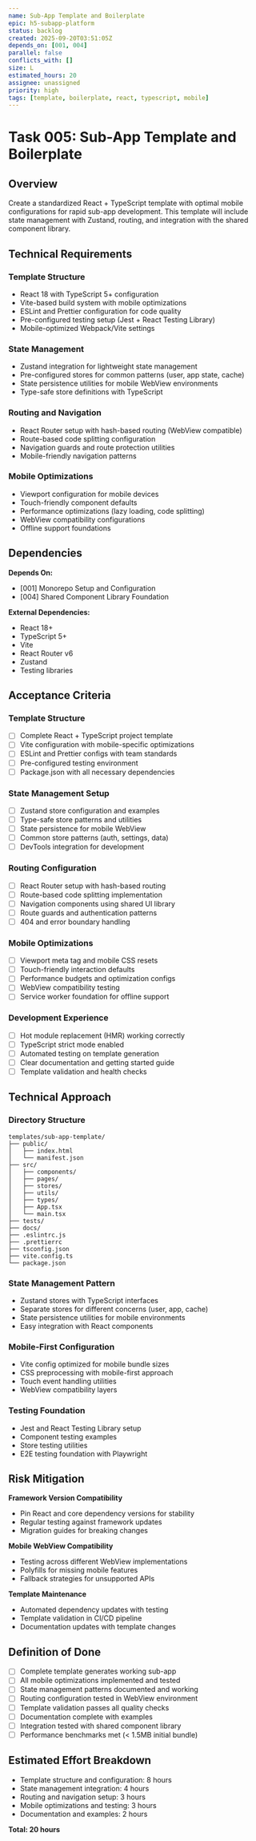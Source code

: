 ```yaml
---
name: Sub-App Template and Boilerplate
epic: h5-subapp-platform
status: backlog
created: 2025-09-20T03:51:05Z
depends_on: [001, 004]
parallel: false
conflicts_with: []
size: L
estimated_hours: 20
assignee: unassigned
priority: high
tags: [template, boilerplate, react, typescript, mobile]
---
```


# Task 005: Sub-App Template and Boilerplate

## Overview

Create a standardized React + TypeScript template with optimal mobile configurations for rapid sub-app development. This template will include state management with Zustand, routing, and integration with the shared component library.

## Technical Requirements

### Template Structure
- React 18 with TypeScript 5+ configuration
- Vite-based build system with mobile optimizations
- ESLint and Prettier configuration for code quality
- Pre-configured testing setup (Jest + React Testing Library)
- Mobile-optimized Webpack/Vite settings

### State Management
- Zustand integration for lightweight state management
- Pre-configured stores for common patterns (user, app state, cache)
- State persistence utilities for mobile WebView environments
- Type-safe store definitions with TypeScript

### Routing and Navigation
- React Router setup with hash-based routing (WebView compatible)
- Route-based code splitting configuration
- Navigation guards and route protection utilities
- Mobile-friendly navigation patterns

### Mobile Optimizations
- Viewport configuration for mobile devices
- Touch-friendly component defaults
- Performance optimizations (lazy loading, code splitting)
- WebView compatibility configurations
- Offline support foundations

## Dependencies

**Depends On:**
- [001] Monorepo Setup and Configuration
- [004] Shared Component Library Foundation

**External Dependencies:**
- React 18+
- TypeScript 5+
- Vite
- React Router v6
- Zustand
- Testing libraries

## Acceptance Criteria

### Template Structure
- [ ] Complete React + TypeScript project template
- [ ] Vite configuration with mobile-specific optimizations
- [ ] ESLint and Prettier configs with team standards
- [ ] Pre-configured testing environment
- [ ] Package.json with all necessary dependencies

### State Management Setup
- [ ] Zustand store configuration and examples
- [ ] Type-safe store patterns and utilities
- [ ] State persistence for mobile WebView
- [ ] Common store patterns (auth, settings, data)
- [ ] DevTools integration for development

### Routing Configuration
- [ ] React Router setup with hash-based routing
- [ ] Route-based code splitting implementation
- [ ] Navigation components using shared UI library
- [ ] Route guards and authentication patterns
- [ ] 404 and error boundary handling

### Mobile Optimizations
- [ ] Viewport meta tag and mobile CSS resets
- [ ] Touch-friendly interaction defaults
- [ ] Performance budgets and optimization configs
- [ ] WebView compatibility testing
- [ ] Service worker foundation for offline support

### Development Experience
- [ ] Hot module replacement (HMR) working correctly
- [ ] TypeScript strict mode enabled
- [ ] Automated testing on template generation
- [ ] Clear documentation and getting started guide
- [ ] Template validation and health checks

## Technical Approach

### Directory Structure
```
templates/sub-app-template/
├── public/
│   ├── index.html
│   └── manifest.json
├── src/
│   ├── components/
│   ├── pages/
│   ├── stores/
│   ├── utils/
│   ├── types/
│   ├── App.tsx
│   └── main.tsx
├── tests/
├── docs/
├── .eslintrc.js
├── .prettierrc
├── tsconfig.json
├── vite.config.ts
└── package.json
```

### State Management Pattern
- Zustand stores with TypeScript interfaces
- Separate stores for different concerns (user, app, cache)
- State persistence utilities for mobile environments
- Easy integration with React components

### Mobile-First Configuration
- Vite config optimized for mobile bundle sizes
- CSS preprocessing with mobile-first approach
- Touch event handling utilities
- WebView compatibility layers

### Testing Foundation
- Jest and React Testing Library setup
- Component testing examples
- Store testing utilities
- E2E testing foundation with Playwright

## Risk Mitigation

**Framework Version Compatibility**
- Pin React and core dependency versions for stability
- Regular testing against framework updates
- Migration guides for breaking changes

**Mobile WebView Compatibility**
- Testing across different WebView implementations
- Polyfills for missing mobile features
- Fallback strategies for unsupported APIs

**Template Maintenance**
- Automated dependency updates with testing
- Template validation in CI/CD pipeline
- Documentation updates with template changes

## Definition of Done

- [ ] Complete template generates working sub-app
- [ ] All mobile optimizations implemented and tested
- [ ] State management patterns documented and working
- [ ] Routing configuration tested in WebView environment
- [ ] Template validation passes all quality checks
- [ ] Documentation complete with examples
- [ ] Integration tested with shared component library
- [ ] Performance benchmarks met (< 1.5MB initial bundle)

## Estimated Effort Breakdown

- Template structure and configuration: 8 hours
- State management integration: 4 hours
- Routing and navigation setup: 3 hours
- Mobile optimizations and testing: 3 hours
- Documentation and examples: 2 hours

**Total: 20 hours**